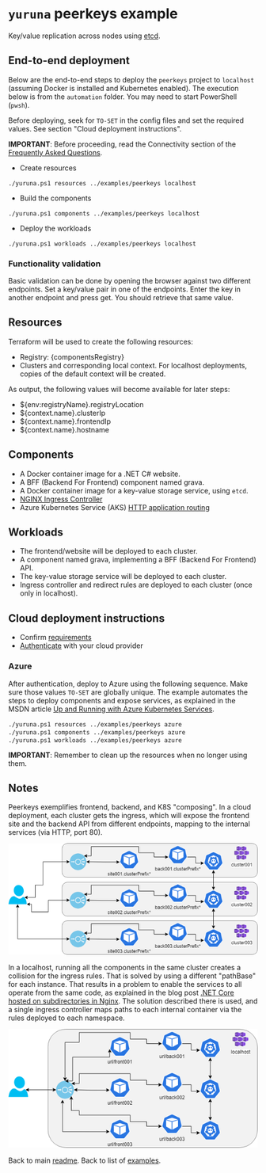 # `yuruna` peerkeys example

Key/value replication across nodes using [etcd](https://etcd.io/).

## End-to-end deployment

Below are the end-to-end steps to deploy the `peerkeys` project to `localhost` (assuming Docker is installed and Kubernetes enabled). The execution below is from the `automation` folder. You may need to start PowerShell (`pwsh`).

Before deploying, seek for `TO-SET` in the config files and set the required values. See section "Cloud deployment instructions".

**IMPORTANT**: Before proceeding, read the Connectivity section of the [Frequently Asked Questions](../../docs/faq.md).

- Create resources

```shell
./yuruna.ps1 resources ../examples/peerkeys localhost
```

- Build the components

```shell
./yuruna.ps1 components ../examples/peerkeys localhost
```

- Deploy the  workloads

```shell
./yuruna.ps1 workloads ../examples/peerkeys localhost
```

### Functionality validation

Basic validation can be done by opening the browser against two different endpoints.
Set a key/value pair in one of the endpoints.
Enter the key in another endpoint and press get. You should retrieve that same value.

## Resources

Terraform will be used to create the following resources:

- Registry: {componentsRegistry}
- Clusters and corresponding local context. For localhost deployments, copies of the default context will be created.

As output, the following values will become available for later steps:

- ${env:registryName}.registryLocation
- ${context.name}.clusterIp
- ${context.name}.frontendIp
- ${context.name}.hostname

## Components

- A Docker container image for a .NET C# website.
- A BFF (Backend For Frontend) component named grava.
- A Docker container image for a key-value storage service, using `etcd`.
- [NGINX Ingress Controller](https://kubernetes.github.io/ingress-nginx)
- Azure Kubernetes Service (AKS) [HTTP application routing](https://docs.microsoft.com/en-us/azure/aks/http-application-routing)

## Workloads

- The frontend/website will be deployed to each cluster.
- A component named grava, implementing a BFF (Backend For Frontend) API.
- The key-value storage service will be deployed to each cluster.
- Ingress controller and redirect rules are deployed to each cluster (once only in localhost).

## Cloud deployment instructions

- Confirm [requirements](../../docs/requirements.md)
- [Authenticate](../../docs/authenticate.md) with your cloud provider

### Azure

After authentication, deploy to Azure using the following sequence. Make sure those values `TO-SET` are globally unique. The example automates the steps to deploy components and expose services, as explained in the MSDN article [Up and Running with Azure Kubernetes Services](https://docs.microsoft.com/en-us/archive/msdn-magazine/2018/december/containers-up-and-running-with-azure-kubernetes-services).

```shell
./yuruna.ps1 resources ../examples/peerkeys azure
./yuruna.ps1 components ../examples/peerkeys azure
./yuruna.ps1 workloads ../examples/peerkeys azure
```
**IMPORTANT**: Remember to clean up the resources when no longer using them.

## Notes

Peerkeys exemplifies frontend, backend, and K8S "composing". In a cloud deployment, each cluster gets the ingress, which will expose the frontend site and the backend API from different endpoints, mapping to the internal services (via HTTP, port 80).

<img src="peerkeys-cloud.png" alt="peerkeys in the cloud" width="640"/>

In a localhost, running all the components in the same cluster creates a collision for the ingress rules. That is solved by using a different "pathBase" for each instance. That results in a problem to enable the services to all operate from the same code, as explained in the blog post [.NET Core hosted on subdirectories in Nginx](https://www.billbogaiv.com/posts/net-core-hosted-on-subdirectories-in-nginx). The solution described there is used, and a single ingress controller maps paths to each internal container via the rules deployed to each namespace.

<img src="peerkeys-localhost.png" alt="peerkeys in the localhost" width="640"/>

Back to main [readme](../../README.md). Back to list of [examples](../README.md).
